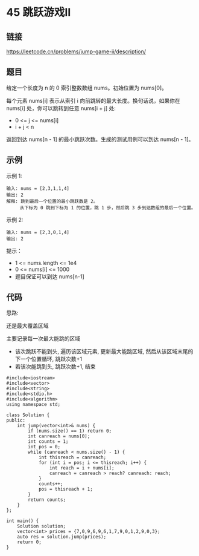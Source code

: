 # 45 跳跃游戏Ⅱ
## 链接
https://leetcode.cn/problems/jump-game-ii/description/

## 题目 
给定一个长度为 n 的 0 索引整数数组 nums。初始位置为 nums[0]。

每个元素 nums[i] 表示从索引 i 向前跳转的最大长度。换句话说，如果你在 nums[i] 处，你可以跳转到任意 nums[i + j] 处:

- 0 <= j <= nums[i] 
- i + j < n

返回到达 nums[n - 1] 的最小跳跃次数。生成的测试用例可以到达 nums[n - 1]。

## 示例
示例 1:
```
输入: nums = [2,3,1,1,4]
输出: 2
解释: 跳到最后一个位置的最小跳跃数是 2。
     从下标为 0 跳到下标为 1 的位置，跳 1 步，然后跳 3 步到达数组的最后一个位置。
```
示例 2:
```
输入: nums = [2,3,0,1,4]
输出: 2
```

提示：

- 1 <= nums.length <= 1e4
- 0 <= nums[i] <= 1000
- 题目保证可以到达 nums[n-1]

## 代码
思路:

还是最大覆盖区域

主要记录每一次最大能跳的区域
- 该次跳跃不能到头, 遍历该区域元素, 更新最大能跳区域, 然后从该区域末尾的下一个位置循环, 跳跃次数+1
- 若该次能跳到头, 跳跃次数+1, 结束

```
#include<iostream>
#include<vector>
#include<string>
#include<stdio.h>
#include<algorithm>
using namespace std;

class Solution {
public:
    int jump(vector<int>& nums) {
        if (nums.size() == 1) return 0; 
        int canreach = nums[0];
        int counts = 1;
        int pos = 0;
        while (canreach < nums.size() - 1) {
            int thisreach = canreach;
            for (int i = pos; i <= thisreach; i++) {
                int reach = i + nums[i];
                canreach = canreach > reach? canreach: reach;
            }
            counts++;
            pos = thisreach + 1;
        }
        return counts;
    }
};

int main() {
    Solution solution;
    vector<int> prices = {7,0,9,6,9,6,1,7,9,0,1,2,9,0,3};
    auto res = solution.jump(prices);
    return 0;
}
```